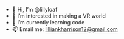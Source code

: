 - 👋 Hi, I’m @lillyloaf
- 👀 I’m interested in making a VR world
- 🌱 I’m currently learning code
- 📫 Email me: lilliankharrison12@gmail.com

<!---
lillyloaf/lillyloaf is a ✨ special ✨ repository because its `README.md` (this file) appears on your GitHub profile.
You can click the Preview link to take a look at your changes.
--->
